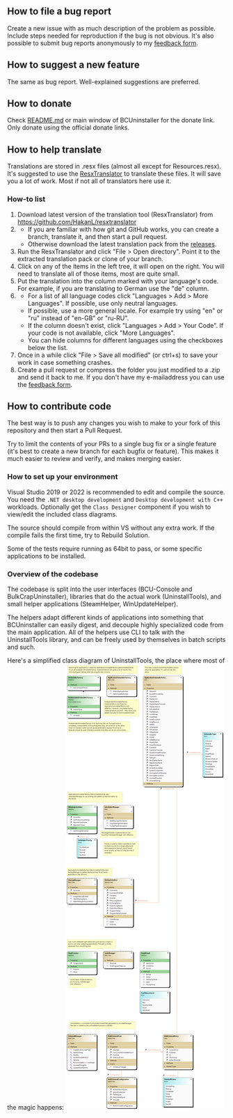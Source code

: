 ## How to file a bug report
Create a new issue with as much description of the problem as possible. Include steps needed for reproduction if the bug is not obvious.
It's also possible to submit bug reports anonymously to my [feedback form](http://klocmansoftware.weebly.com/feedback--contact.html).

## How to suggest a new feature
The same as bug report. Well-explained suggestions are preferred.

## How to donate
Check [README.md](README.md) or main window of BCUninstaller for the donate link. Only donate using the official donate links.

## How to help translate
Translations are stored in .resx files (almost all except for Resources.resx). It's suggested to use the [ResxTranslator](https://github.com/HakanL/resxtranslator) to translate these files. It will save you a lot of work. Most if not all of translators here use it.

### How-to list
1. Download latest version of the translation tool (ResxTranslator) from https://github.com/HakanL/resxtranslator
2. - If you are familiar with how git and GitHub works, you can create a branch, translate it, and then start a pull request.
   - Otherwise download the latest translation pack from the [releases](https://github.com/Klocman/Bulk-Crap-Uninstaller/releases).
3. Run the ResxTranslator and click "File > Open directory". Point it to the extracted translation pack or clone of your branch.
4. Click on any of the items in the left tree, it will open on the right. You will need to translate all of those items, most are quite small.
5. Put the translation into the column marked with your language's code. For example, if you are translating to German use the "de" column.
5. - For a list of all language codes click "Languages > Add > More Languages". If possible, use only neutral languages.
   - If possible, use a more general locale. For example try using "en" or "ru" instead of "en-GB" or "ru-RU".
   - If the column doesn't exist, click "Languages > Add > Your Code". If your code is not available, click "More Languages". 
   - You can hide columns for different languages using the checkboxes below the list.
6. Once in a while click "File > Save all modified" (or ctrl+s) to save your work in case something crashes.
7. Create a pull request or compress the folder you just modified to a .zip and send it back to me. If you don't have my e-mailaddress you can use the [feedback form](http://klocmansoftware.weebly.com/feedback--contact.html).

## How to contribute code
The best way is to push any changes you wish to make to your fork of this repository and then start a Pull Request.

Try to limit the contents of your PRs to a single bug fix or a single feature (it's best to create a new branch for each bugfix or feature). This makes it much easier to review and verify, and makes merging easier.

### How to set up your environment
Visual Studio 2019 or 2022 is recommended to edit and compile the source. You need the `.NET desktop development` and `Desktop development with C++` workloads. Optionally get the `Class Designer` component if you wish to view/edit the included class diagrams.

The source should compile from within VS without any extra work. If the compile fails the first time, try to Rebuild Solution.

Some of the tests require running as 64bit to pass, or some specific applications to be installed.

### Overview of the codebase
The codebase is split into the user interfaces (BCU-Console and BulkCrapUninstaller), libraries that do the actual work (UninstallTools), and small helper applications (SteamHelper, WinUpdateHelper).

The helpers adapt different kinds of applications into something that BCUninstaller can easily digest, and decouple highly specialized code from the main application. All of the helpers use CLI to talk with the UninstallTools library, and can be freely used by themselves in batch scripts and such.

Here's a simplified class diagram of UninstallTools, the place where most of the magic happens:
![preview](./doc/SimplifiedClassDiagram.png)
